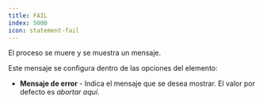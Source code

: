 ```yaml
---
title: FAIL
index: 5000
icon: statement-fail
---
```


El proceso se muere y se muestra un mensaje.

Este mensaje se configura dentro de las opciones del elemento:

- **Mensaje de error** - Indica el mensaje que se desea mostrar. El valor por defecto es *abortar aquí*.
